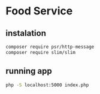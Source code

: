 # Food Service

## instalation

```bash
composer require psr/http-message
composer require slim/slim
```

## running app

```bash
php -S localhost:5000 index.php
```
